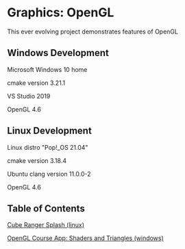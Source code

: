 # Graphics: OpenGL

This ever evolving project demonstrates features of OpenGL

## Windows Development

Microsoft Windows 10 home

cmake version 3.21.1

VS Studio 2019

OpenGL 4.6

## Linux Development

Linux distro "Pop!_OS 21.04"

cmake version 3.18.4

Ubuntu clang version 11.0.0-2

OpenGL 4.6

## Table of Contents

[Cube Ranger Splash (linux)](https://github.com/TallDave67/cube_ranger_splash)

[OpenGL Course App: Shaders and Triangles (windows)](https://github.com/TallDave67/OpenGLCourseApp-Section2.5)

